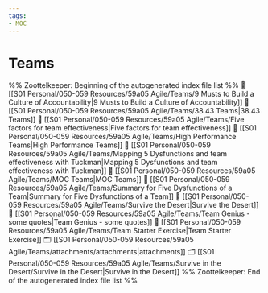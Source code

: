 ```yaml
---
tags: 
- MOC
---
```

# Teams



%% Zoottelkeeper: Beginning of the autogenerated index file list  %%
📄 [[S01 Personal/050-059 Resources/59a05 Agile/Teams/9 Musts to Build a Culture of Accountability|9 Musts to Build a Culture of Accountability]]
📄 [[S01 Personal/050-059 Resources/59a05 Agile/Teams/38.43 Teams|38.43 Teams]]
📄 [[S01 Personal/050-059 Resources/59a05 Agile/Teams/Five factors for team effectiveness|Five factors for team effectiveness]]
📄 [[S01 Personal/050-059 Resources/59a05 Agile/Teams/High Performance Teams|High Performance Teams]]
📄 [[S01 Personal/050-059 Resources/59a05 Agile/Teams/Mapping 5 Dysfunctions and team effectiveness with Tuckman|Mapping 5 Dysfunctions and team effectiveness with Tuckman]]
📄 [[S01 Personal/050-059 Resources/59a05 Agile/Teams/MOC Teams|MOC Teams]]
📄 [[S01 Personal/050-059 Resources/59a05 Agile/Teams/Summary for Five Dysfunctions of a Team|Summary for Five Dysfunctions of a Team]]
📄 [[S01 Personal/050-059 Resources/59a05 Agile/Teams/Survive the Desert|Survive the Desert]]
📄 [[S01 Personal/050-059 Resources/59a05 Agile/Teams/Team Genius - some quotes|Team Genius - some quotes]]
📄 [[S01 Personal/050-059 Resources/59a05 Agile/Teams/Team Starter Exercise|Team Starter Exercise]]
🗂️ [[S01 Personal/050-059 Resources/59a05 Agile/Teams/attachments/attachments|attachments]]
🗂️ [[S01 Personal/050-059 Resources/59a05 Agile/Teams/Survive in the Desert/Survive in the Desert|Survive in the Desert]]
%% Zoottelkeeper: End of the autogenerated index file list  %%

